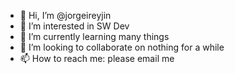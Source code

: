 - 👋 Hi, I’m @jorgeireyjin
- 👀 I’m interested in SW Dev
- 🌱 I’m currently learning many things
- 💞️ I’m looking to collaborate on nothing for a while
- 📫 How to reach me: please email me

<!---
jorgeireyjin/jorgeireyjin is a ✨ special ✨ repository because its `README.md` (this file) appears on your GitHub profile.
You can click the Preview link to take a look at your changes.
--->
